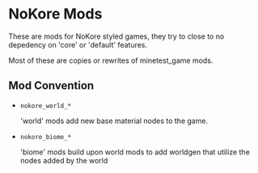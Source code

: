 # NoKore Mods

These are mods for NoKore styled games, they try to close to no depedency on 'core' or 'default' features.

Most of these are copies or rewrites of minetest_game mods.

## Mod Convention

* `nokore_world_*`

  'world' mods add new base material nodes to the game.

* `nokore_biome_*`

  'biome' mods build upon world mods to add worldgen that utilize the nodes added by the world
